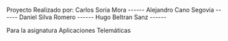 Proyecto Realizado por:
Carlos Soria Mora ------ 
Alejandro Cano Segovia ------ 
Daniel Silva Romero ------ 
Hugo Beltran Sanz ------ 

Para la asignatura Aplicaciones Telemáticas
